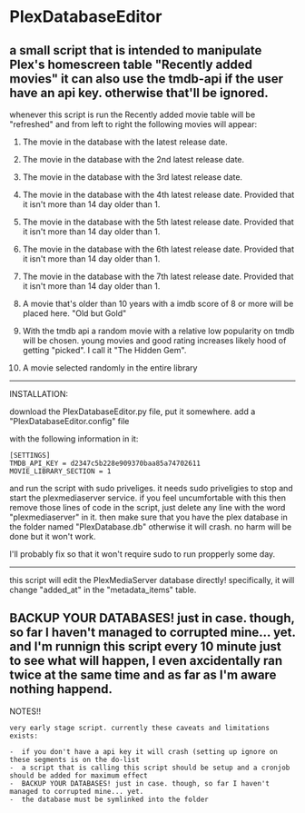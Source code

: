 # PlexDatabaseEditor

a small script that is intended to manipulate Plex's homescreen table "Recently added movies" it can also use the tmdb-api
if the user have an api key. otherwise that'll be ignored.
----------
whenever this script is run the Recently added movie table will be "refreshed" and from left to right
the following movies will appear:

1. The movie in the database with the latest release date.
2. The movie in the database with the 2nd latest release date.
3. The movie in the database with the 3rd latest release date.
4. The movie in the database with the 4th latest release date. Provided that it isn't more than 14 day older than 1.
5. The movie in the database with the 5th latest release date. Provided that it isn't more than 14 day older than 1.
6. The movie in the database with the 6th latest release date. Provided that it isn't more than 14 day older than 1.
7. The movie in the database with the 7th latest release date. Provided that it isn't more than 14 day older than 1.

8. A movie that's older than 10 years with a imdb score of 8 or more will be placed here. "Old but Gold"

9. With  the tmdb api a random movie with a relative low popularity on tmdb will be chosen.
   young movies and good rating increases likely hood of getting "picked". I call it "The Hidden Gem".

10. A movie selected randomly in the entire library

----------
INSTALLATION:

download the PlexDatabaseEditor.py file, put it somewhere. 
add a "PlexDatabaseEditor.config" file

with the following information in it:

    [SETTINGS]
    TMDB_API_KEY = d2347c5b228e909370baa85a74702611
    MOVIE_LIBRARY_SECTION = 1

and run the script with sudo priveliges. it needs sudo priveligies to stop and start the plexmediaserver service. 
if you feel uncumfortable with this then remove those lines of code in the script, just delete any line with the word 
"plexmediaserver" in it. then make sure that you have the plex database in the folder named "PlexDatabase.db" 
otherwise it will crash. no harm will be done but it won't work.

I'll probably fix so that it won't require sudo to run propperly some day.

----------

this script will edit the PlexMediaServer database directly! specifically, it will change "added_at" in the
"metadata_items" table.

  BACKUP YOUR DATABASES! just in case. though, so far I haven't managed to corrupted mine... yet. and I'm runnign this script every 10 minute just to see what will happen, I even axcidentally ran twice at the same time and as far as I'm aware nothing happend.
----------
NOTES!!

    very early stage script. currently these caveats and limitations exists:

    -  if you don't have a api key it will crash (setting up ignore on these segments is on the do-list
    -  a script that is calling this script should be setup and a cronjob should be added for maximum effect
    -  BACKUP YOUR DATABASES! just in case. though, so far I haven't managed to corrupted mine... yet.
    -  the database must be symlinked into the folder




